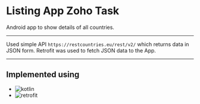 # Listing App Zoho Task
Android app to show details of all countries. 
***
Used simple API `https://restcountries.eu/rest/v2/` which returns data in JSON form. Retrofit was used to fetch JSON data to the App.
***
## Implemented using
- ![kotlin](https://img.shields.io/badge/Language-Kotlin-blue)
- ![retrofit](https://img.shields.io/badge/Module_used-retrofit-orange)




